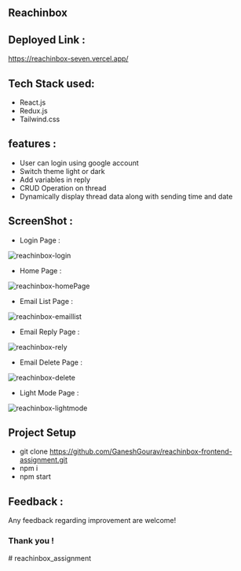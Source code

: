 ## Reachinbox

## Deployed Link :
https://reachinbox-seven.vercel.app/

## Tech Stack used:
* React.js
* Redux.js
* Tailwind.css

## features :
* User can login using google account
* Switch theme light or dark
* Add variables in reply
* CRUD Operation on thread
* Dynamically display thread data along with sending time and date

## ScreenShot :
* Login Page :
  
![reachinbox-login](https://github.com/GaneshGourav/reachinbox-frontend-assignment/assets/119353884/0cf863cc-38b8-4b4c-9dc6-f73770eb285b)

* Home Page :
  
![reachinbox-homePage](https://github.com/GaneshGourav/reachinbox-frontend-assignment/assets/119353884/796ed6a2-7516-46f3-bcf0-107dc7a4bfca)

* Email List Page :
  
![reachinbox-emaillist](https://github.com/GaneshGourav/reachinbox-frontend-assignment/assets/119353884/f078f8ec-3d16-4fdd-ba9b-3513d8d0e87d)

* Email Reply Page :
  
![reachinbox-rely](https://github.com/GaneshGourav/reachinbox-frontend-assignment/assets/119353884/3fc3ebb4-37c3-42ae-8618-a4506926a989)

* Email Delete Page :
  
![reachinbox-delete](https://github.com/GaneshGourav/reachinbox-frontend-assignment/assets/119353884/505f5fe4-6e90-491d-92c4-dd16c986f972)

* Light Mode Page :
  
![reachinbox-lightmode](https://github.com/GaneshGourav/reachinbox-frontend-assignment/assets/119353884/8ca2741a-3022-414d-99ff-3f4251f24e34)


## Project Setup

* git clone https://github.com/GaneshGourav/reachinbox-frontend-assignment.git
* npm i
* npm start

## Feedback :
Any feedback regarding improvement are welcome!

### Thank you !
#   r e a c h i n b o x _ a s s i g n m e n t  
 